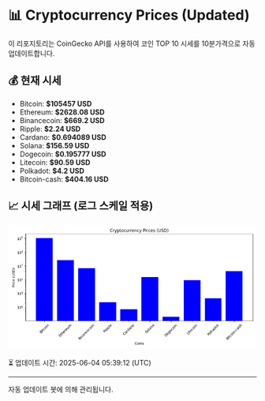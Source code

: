 
# 📊 Cryptocurrency Prices (Updated)

이 리포지토리는 CoinGecko API를 사용하여 코인 TOP 10 시세를 10분가격으로 자동 업데이트합니다.

## 💰 현재 시세
- Bitcoin: **$105457 USD**
- Ethereum: **$2628.08 USD**
- Binancecoin: **$669.2 USD**
- Ripple: **$2.24 USD**
- Cardano: **$0.694089 USD**
- Solana: **$156.59 USD**
- Dogecoin: **$0.195777 USD**
- Litecoin: **$90.59 USD**
- Polkadot: **$4.2 USD**
- Bitcoin-cash: **$404.16 USD**

## 📈 시세 그래프 (로그 스케일 적용)
![Crypto Prices](crypto_prices.png)

⏳ 업데이트 시간: 2025-06-04 05:39:12 (UTC)

---
자동 업데이트 봇에 의해 관리됩니다.
